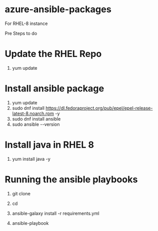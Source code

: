# azure-ansible-packages

For RHEL-8 instance

Pre Steps to do

# Update the RHEL Repo
1. yum update

# Install ansible package 
1. yum update
2. sudo dnf install https://dl.fedoraproject.org/pub/epel/epel-release-latest-8.noarch.rpm -y
3. sudo dnf install ansible
4. sudo ansible --version

# Install java in RHEL 8

1. yum install java -y 


# Running the ansible playbooks

1. git clone 

2. cd 

3. ansible-galaxy install -r requirements.yml

4. ansible-playbook 
